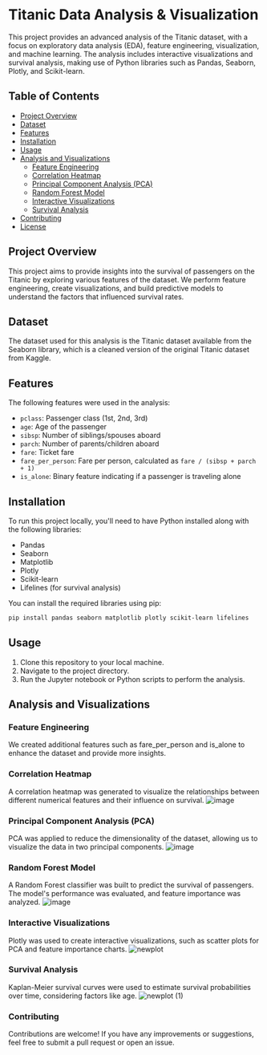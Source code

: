 # Titanic Data Analysis & Visualization

This project provides an advanced analysis of the Titanic dataset, with a focus on exploratory data analysis (EDA), feature engineering, visualization, and machine learning. The analysis includes interactive visualizations and survival analysis, making use of Python libraries such as Pandas, Seaborn, Plotly, and Scikit-learn.

## Table of Contents
- [Project Overview](#project-overview)
- [Dataset](#dataset)
- [Features](#features)
- [Installation](#installation)
- [Usage](#usage)
- [Analysis and Visualizations](#analysis-and-visualizations)
  - [Feature Engineering](#feature-engineering)
  - [Correlation Heatmap](#correlation-heatmap)
  - [Principal Component Analysis (PCA)](#principal-component-analysis-pca)
  - [Random Forest Model](#random-forest-model)
  - [Interactive Visualizations](#interactive-visualizations)
  - [Survival Analysis](#survival-analysis)
- [Contributing](#contributing)
- [License](#license)

## Project Overview
This project aims to provide insights into the survival of passengers on the Titanic by exploring various features of the dataset. We perform feature engineering, create visualizations, and build predictive models to understand the factors that influenced survival rates.

## Dataset
The dataset used for this analysis is the Titanic dataset available from the Seaborn library, which is a cleaned version of the original Titanic dataset from Kaggle.

## Features
The following features were used in the analysis:
- `pclass`: Passenger class (1st, 2nd, 3rd)
- `age`: Age of the passenger
- `sibsp`: Number of siblings/spouses aboard
- `parch`: Number of parents/children aboard
- `fare`: Ticket fare
- `fare_per_person`: Fare per person, calculated as `fare / (sibsp + parch + 1)`
- `is_alone`: Binary feature indicating if a passenger is traveling alone

## Installation
To run this project locally, you'll need to have Python installed along with the following libraries:
- Pandas
- Seaborn
- Matplotlib
- Plotly
- Scikit-learn
- Lifelines (for survival analysis)

You can install the required libraries using pip:

```bash
pip install pandas seaborn matplotlib plotly scikit-learn lifelines
```
## Usage
1. Clone this repository to your local machine.
2. Navigate to the project directory.
3. Run the Jupyter notebook or Python scripts to perform the analysis.

## Analysis and Visualizations
### Feature Engineering
We created additional features such as fare_per_person and is_alone to enhance the dataset and provide more insights.

### Correlation Heatmap
A correlation heatmap was generated to visualize the relationships between different numerical features and their influence on survival.
![image](https://github.com/user-attachments/assets/5dee250a-7e17-44b3-ac0e-93b76c5f3634)

### Principal Component Analysis (PCA)
PCA was applied to reduce the dimensionality of the dataset, allowing us to visualize the data in two principal components.
![image](https://github.com/user-attachments/assets/db719908-9468-4aff-a9c8-ae5da3dd79f2)

### Random Forest Model
A Random Forest classifier was built to predict the survival of passengers. The model's performance was evaluated, and feature importance was analyzed.
![image](https://github.com/user-attachments/assets/3c82a7a3-3143-46bf-84ef-98334ce2fe0d)

### Interactive Visualizations
Plotly was used to create interactive visualizations, such as scatter plots for PCA and feature importance charts.
![newplot](https://github.com/user-attachments/assets/169cc47a-07e6-4cc9-9306-7e96f65a81c0)

### Survival Analysis
Kaplan-Meier survival curves were used to estimate survival probabilities over time, considering factors like age.
![newplot (1)](https://github.com/user-attachments/assets/4959f464-7c4c-4153-83c7-50defd983272)

### Contributing
Contributions are welcome! If you have any improvements or suggestions, feel free to submit a pull request or open an issue.
